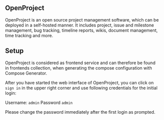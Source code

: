 ## OpenProject
OpenProject is an open source project management software, which can be deployed in a self-hosted manner. It includes project, issue and milestone management, bug tracking, timeline reports, wikis, document management, time tracking and more.

## Setup
OpenProject is considered as frontend service and can therefore be found in frontends collection, when generating the compose configuration with Compose Generator.

After you have started the web interface of OpenProject, you can click on `sign in` in the upper right corner and use following credentials for the initial login:

Username: `admin`
Password `admin`

Please change the password immediately after the first login as prompted.
